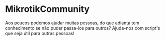 # MikrotikCommunity

Aos poucos podemos ajudar muitas pessoas, do que adianta tem conhecimento se não puder passa-los para outros?
Ajude-nos com script's que seja útil para outras pessoas!
